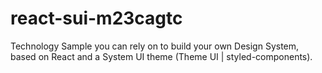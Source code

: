# react-sui-m23cagtc
Technology Sample you can rely on to build your own Design System, based on React and a System UI theme (Theme UI | styled-components).
